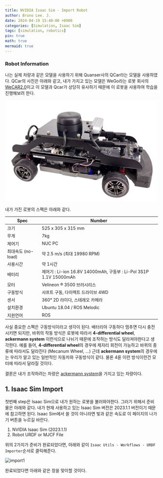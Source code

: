 ```yaml
---
title: NVIDIA Isaac Sim - Import Robot
author: Bruno Lee. J.
date: 2024-04-19 15:40:00 +0900
categories: [Simulation, Isaac Sim]
tags: [simulation, robotics]
pin: true
math: true
mermaid: true
---
```


### Robot Information
나는 실제 차량과 같은 모델을 사용하기 위해 Quanser사의 QCar라는 모델을 사용하였다. QCar의 사진은 아래와 같고, 내가 가지고 있는 모델은 WeGo라는 로봇 회사의 [WeCAR2.0](https://wego-robotics.com/wecar2/)이고 이 모델과 Qcar가 상당히 유사하기 때문에 이 로봇을 사용하여 학습을 진행해보려 한다.

![qcar](https://github.com/brunoleej/brunoleej.github.io/blob/master/assets/img/isaac-sim/qcar.jpeg?raw=true)

내가 가진 로봇의 스펙은 아래와 같다.

| Spec | Number|
| --- | ----- | 
| 크기 | 525 x 305 x 315 mm |
| 무게 | 7kg |
| 제어기 | NUC PC |
| 최대속도 (no-load) | 약 2.5 m/s (최대 19980 RPM) |
| 사용시간 | 약 1시간 |
| 배터리 | 제어기 :​ Li-ion 16.8V 14000mAh, 구동부 : Li-Pol 3S1P 1.1V 15000mAh |
| 모터 | Velineon ® 3500 브러시리스 |
| 구동방식 | 샤프트 구동, 다이렉트 드라이브 4WD |
| 센서 | 360° 2D 라이다, 스테레오 카메라 |
| 설치환경 | Ubuntu 18.04 / ROS Melodic |
| 지원언어 | ROS |

사실 중요한 스펙은 구동방식이라고 생각이 된다. 배터리야 구동하다 멈추면 다시 충전시키면 되지만, 바퀴의 작동 방식은 로봇에 따라서 **4-differential wheel**, **ackermann system** 이런식으로 나뉘기 때문에 조작하는 방식도 달라져야한다고 생각한다. 예를 들어, **4-differential wheel**의 경우에 제자리 회전이 가능하고 바퀴의 종류에 따라서도 달라진다 (Mecanum Wheel, ...) 근데 **ackermann system**의 경우에는 우리가 알고 있는 일반적인 자동차와 구동방식이 같다. 물론 4륜 이런 방식이런건 모터에 따라서 달라질 것이다.

결론은 내가 조작하려는 차량은 [ackermann system](https://en.wikipedia.org/wiki/Ackermann_steering_geometry)을 가지고 있는 차량이다.


## 1. Isaac Sim Import
첫번째 step은 Isaac Sim으로 내가 원하는 로봇을 불러와야한다. 그러기 위해서 준비물은 아래와 같다. 내가 현재 사용하고 있는 Isaac Sim 버전은 2023.1.1 버전이기 때문에 참고하면 된다. Isaac Sim에서 쓸 것이 아니라면 빛과 같은 속도로 이 페이지의 나가기 버튼을 누르길 바란다.

1. NVIDIA Isaac Sim (2023.1.1)
2. Robot URDF or MJCF File

위의 2가지가 준비가 완료되었다면, 아래와 같이 `Isaac Utils - Workflows - URDF Importer`순서로 클릭해준다.

![import1](https://github.com/brunoleej/brunoleej.github.io/blob/master/assets/img/isaac-sim/import.png?raw=true)

완료되었다면 아래와 같은 창을 맞이할 것이다.
